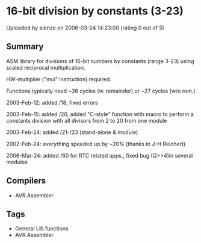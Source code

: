 # 16-bit division by constants (3-23)

Uploaded by alenze on 2006-03-24 14:23:00 (rating 0 out of 5)

## Summary

ASM library for divisions of 16-bit numbers by constants (range 3-23) using scaled reciprocal multiplication.  

HW-multiplier ("mul" instruction) required.  

Functions typically need ~36 cycles (w. remainder) or ~27 cycles (w/o rem.)  

2003-Feb-12: added /18, fixed errors  

2003-Feb-15: added /20, added "C-style" function with macro to perform a constants division with all divisors from 2 to 20 from one module  

2003-Feb-24: added /21-/23 (stand-alone & module)  

2002-Feb-24: everything speeded up by ~20% (thanks to J-H Reichert)  

2006-Mar-24: added /60 for RTC related apps., fixed bug (Q>>4)in several modules

## Compilers

- AVR Assembler

## Tags

- General Lib.functions
- AVR Assembler
